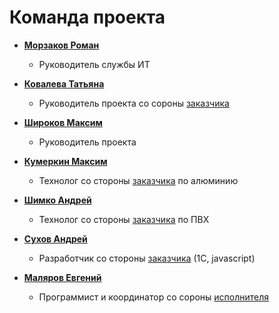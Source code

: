 # Команда проекта

* **[Морзаков Роман](https://github.com/morzakov)**

  * Руководитель службы ИТ  
  
* **[Ковалева Татьяна](https://github.com/Felishia)**

  * Руководитель проекта со сороны [заказчика](http://www.ecookna.ru/company/)
  
* **[Широков Максим](https://github.com/BigShmax)**

  * Руководитель проекта
  
* **[Кумеркин Максим](https://github.com/Kumerkin)**

  * Технолог со стороны [заказчика](http://www.ecookna.ru/company/) по алюминию
  
* **[Шимко Андрей](#)**

  * Технолог со стороны [заказчика](http://www.ecookna.ru/company/) по ПВХ
  
* **[Сухов Андрей](#)**

  * Разработчик со стороны [заказчика](http://www.ecookna.ru/company/) (1С, javascript)
  
* **[Маляров Евгений](https://github.com/unpete)**

  * Программист и координатор со сороны [исполнителя](https://github.com/oknosoft)
